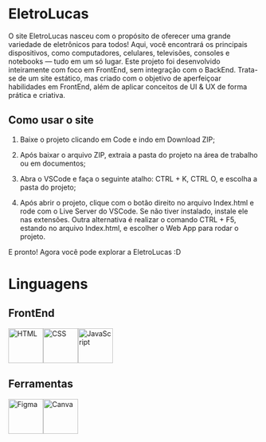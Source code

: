 # EletroLucas

O site EletroLucas nasceu com o propósito de oferecer uma grande variedade de eletrônicos para todos! Aqui, você encontrará os principais dispositivos, como computadores, celulares, televisões, consoles e notebooks — tudo em um só lugar. Este projeto foi desenvolvido inteiramente com foco em FrontEnd, sem integração com o BackEnd. Trata-se de um site estático, mas criado com o objetivo de aperfeiçoar habilidades em FrontEnd, além de aplicar conceitos de UI & UX de forma prática e criativa.

## Como usar o site

1. Baixe o projeto clicando em Code e indo em Download ZIP;

2. Após baixar o arquivo ZIP, extraia a pasta do projeto na área de trabalho ou em documentos;

3. Abra o VSCode e faça o seguinte atalho: CTRL + K, CTRL O, e escolha a pasta do projeto;

4. Após abrir o projeto, clique com o botão direito no arquivo Index.html e rode com o Live Server do VSCode. Se não tiver instalado, instale ele nas extensões. Outra alternativa é realizar o comando CTRL + F5, estando no arquivo Index.html, e escolher o Web App para rodar o projeto.

E pronto! Agora você pode explorar a EletroLucas :D

# Linguagens

## FrontEnd

<div style="display: flex;">
  <img src="https://cdn.jsdelivr.net/gh/devicons/devicon@latest/icons/html5/html5-original.svg" alt="HTML" title="HTML" width="70px" height="70px"/>
  <img src="https://cdn.jsdelivr.net/gh/devicons/devicon@latest/icons/css3/css3-original.svg" alt="CSS" title="CSS" width="70px" height="70px"/>
  <img src="https://cdn.jsdelivr.net/gh/devicons/devicon@latest/icons/javascript/javascript-original.svg" alt="JavaScript" title="JavaScript" width="70px" height="70px"/>              
</div>

## Ferramentas

<div style="display: flex;">
  <img src="https://cdn.jsdelivr.net/gh/devicons/devicon@latest/icons/figma/figma-original.svg" alt="Figma" title="Figma" width="70px" height="70px"/>
  <img src="https://cdn.jsdelivr.net/gh/devicons/devicon@latest/icons/canva/canva-original.svg" alt="Canva" title="Canva" width="70px" height="70px"/>  
</div>
